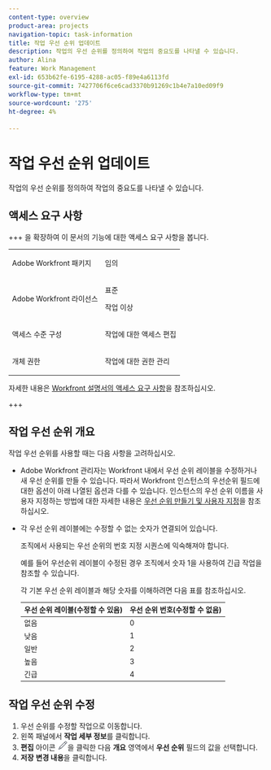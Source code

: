 ```yaml
---
content-type: overview
product-area: projects
navigation-topic: task-information
title: 작업 우선 순위 업데이트
description: 작업의 우선 순위를 정의하여 작업의 중요도를 나타낼 수 있습니다.
author: Alina
feature: Work Management
exl-id: 653b62fe-6195-4288-ac05-f89e4a6113fd
source-git-commit: 7427706f6ce6cad3370b91269c1b4e7a10ed09f9
workflow-type: tm+mt
source-wordcount: '275'
ht-degree: 4%

---
```


# 작업 우선 순위 업데이트

작업의 우선 순위를 정의하여 작업의 중요도를 나타낼 수 있습니다.

## 액세스 요구 사항

+++ 을 확장하여 이 문서의 기능에 대한 액세스 요구 사항을 봅니다.

<table style="table-layout:auto"> 
 <col> 
 <col> 
 <tbody> 
  <tr> 
   <td role="rowheader">Adobe Workfront 패키지</td> 
   <td> <p>임의</p> </td> 
  </tr> 
  <tr> 
   <td role="rowheader">Adobe Workfront 라이선스</td> 
   <td><p>표준</p> 
   <p>작업 이상</p> </td> 
  </tr> 
  <tr> 
   <td role="rowheader">액세스 수준 구성</td> 
   <td> <p>작업에 대한 액세스 편집</p></td> 
  </tr> 
  <tr> 
   <td role="rowheader">개체 권한</td> 
   <td> <p>작업에 대한 권한 관리</p></td> 
  </tr> 
 </tbody> 
</table>

자세한 내용은 [Workfront 설명서의 액세스 요구 사항](/help/quicksilver/administration-and-setup/add-users/access-levels-and-object-permissions/access-level-requirements-in-documentation.md)을 참조하십시오.

+++

<!--Old:

<table style="table-layout:auto"> 
 <col> 
 <col> 
 <tbody> 
  <tr> 
   <td role="rowheader">Adobe Workfront plan*</td> 
   <td> <p>Any</p> </td> 
  </tr> 
  <tr> 
   <td role="rowheader">Adobe Workfront license*</td> 
   <td> <p>Work or higher</p> </td> 
  </tr> 
  <tr> 
   <td role="rowheader">Access level configurations*</td> 
   <td> <p>Edit access to Tasks</p> <p>Note: If you still don't have access, ask your Workfront administrator if they set additional restrictions in your access level. For information on how a Workfront administrator can modify your access level, see <a href="../../../administration-and-setup/add-users/configure-and-grant-access/create-modify-access-levels.md" class="MCXref xref">Create or modify custom access levels</a>.</p> </td> 
  </tr> 
  <tr> 
   <td role="rowheader">Object permissions</td> 
   <td> <p>Manage permissions to a task</p> <p>For information on requesting additional access, see <a href="../../../workfront-basics/grant-and-request-access-to-objects/request-access.md" class="MCXref xref">Request access to objects </a>.</p> </td> 
  </tr> 
 </tbody> 
</table>-->

## 작업 우선 순위 개요

작업 우선 순위를 사용할 때는 다음 사항을 고려하십시오.

* Adobe Workfront 관리자는 Workfront 내에서 우선 순위 레이블을 수정하거나 새 우선 순위를 만들 수 있습니다. 따라서 Workfront 인스턴스의 우선순위 필드에 대한 옵션이 아래 나열된 옵션과 다를 수 있습니다. 인스턴스의 우선 순위 이름을 사용자 지정하는 방법에 대한 자세한 내용은 [우선 순위 만들기 및 사용자 지정](../../../administration-and-setup/customize-workfront/creating-custom-status-and-priority-labels/create-customize-priorities.md)을 참조하십시오.
* 각 우선 순위 레이블에는 수정할 수 없는 숫자가 연결되어 있습니다.

  조직에서 사용되는 우선 순위의 번호 지정 시퀀스에 익숙해져야 합니다.

  예를 들어 우선순위 레이블이 수정된 경우 조직에서 숫자 1을 사용하여 긴급 작업을 참조할 수 있습니다.

  각 기본 우선 순위 레이블과 해당 숫자를 이해하려면 다음 표를 참조하십시오.

  | **우선 순위 레이블(수정할 수 있음)** | **우선 순위 번호(수정할 수 없음)** |
  |---|---|
  | 없음 | 0 |
  | 낮음 | 1 |
  | 일반 | 2 |
  | 높음 | 3 |
  | 긴급 | 4 |



## 작업 우선 순위 수정

1. 우선 순위를 수정할 작업으로 이동합니다.
1. 왼쪽 패널에서 **작업 세부 정보**&#x200B;를 클릭합니다.
1. **편집** 아이콘 ![](assets/qs-edit-icon.png)을 클릭한 다음 **개요** 영역에서 **우선 순위** 필드의 값을 선택합니다.
1. **저장** **변경 내용**&#x200B;을 클릭합니다.
